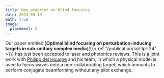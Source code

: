 ```yaml
---
title: New preprint on blind focusing
date: 2024-09-19
math: true
image:
  placement: 2
---
```


Our paper entitled [**Optimal blind focusing on perturbation-inducing targets in sub-unitary complex media**]({{< ref "/publication/sol-lpr-24" >}}) has just been accepted to laser and photonics reviews. This is a joint work with [Philipp del Hougne](https://sites.google.com/view/pdelhougne/home) and his team, in which a physical model is used to focus waves onto a non-collaborating target, which amounts to perform conjugate beamforming without any pilot exchange.
